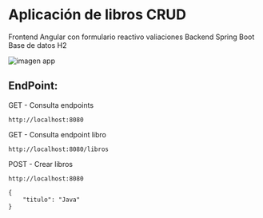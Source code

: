 # Aplicación de libros CRUD
Frontend Angular con formulario reactivo valiaciones
Backend Spring Boot
Base de datos H2

![imagen app](https://github.com/yadevom/springboot_projects_todoTIC/blob/main/04_libros_crud_springboot_angular_h2/Selection_001.png)

## EndPoint:

GET - Consulta endpoints
```
http://localhost:8080
```

GET - Consulta endpoint libro
```
http://localhost:8080/libros
```

POST - Crear libros
```
http://localhost:8080
```
```
{
    "titulo": "Java"
}
```
